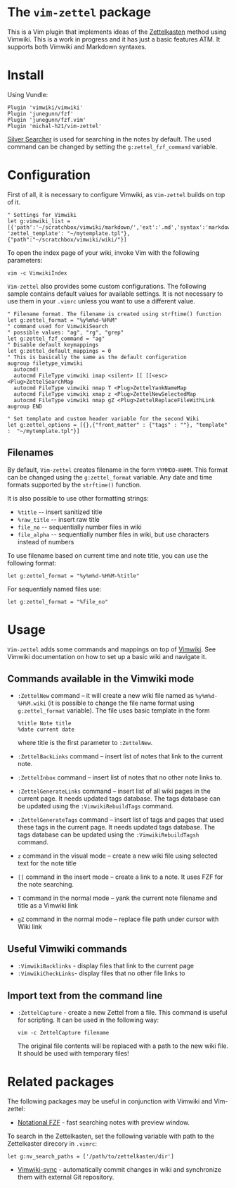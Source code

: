 # The `vim-zettel` package

This is a Vim plugin that implements ideas of the
[Zettelkasten](https://zettelkasten.de/) method using Vimwiki. This is a work
in progress and it has just a basic features ATM. It supports both Vimwiki and
Markdown syntaxes.

# Install

Using Vundle:


    Plugin 'vimwiki/vimwiki'
    Plugin 'junegunn/fzf'
    Plugin 'junegunn/fzf.vim'
    Plugin 'michal-h21/vim-zettel'
    
[Silver Searcher](https://github.com/ggreer/the_silver_searcher) is used for searching in the notes by default. 
The used command can be changed by setting the `g:zettel_fzf_command` variable.

# Configuration

First of all, it is necessary to configure Vimwiki, as `Vim-zettel` builds on top of it.

    " Settings for Vimwiki
    let g:vimwiki_list = [{'path':'~/scratchbox/vimwiki/markdown/','ext':'.md','syntax':'markdown', 'zettel_template': "~/mytemplate.tpl"}, {"path":"~/scratchbox/vimwiki/wiki/"}]

To open the index page of your wiki, invoke Vim with the following parameters:

    vim -c VimwikiIndex


`Vim-zettel` also provides some custom configurations. The following sample
contains default values for  available settings. It is not necessary to use
them in your `.vimrc` unless you want to use a different value.

    " Filename format. The filename is created using strftime() function
    let g:zettel_format = "%y%m%d-%H%M"
    " command used for VimwikiSearch 
    " possible values: "ag", "rg", "grep"
    let g:zettel_fzf_command = "ag"
    " Disable default keymappings
    let g:zettel_default_mappings = 0 
    " This is basically the same as the default configuration
    augroup filetype_vimwiki
      autocmd!
      autocmd FileType vimwiki imap <silent> [[ [[<esc><Plug>ZettelSearchMap
      autocmd FileType vimwiki nmap T <Plug>ZettelYankNameMap
      autocmd FileType vimwiki xmap z <Plug>ZettelNewSelectedMap
      autocmd FileType vimwiki nmap gZ <Plug>ZettelReplaceFileWithLink
    augroup END

    " Set template and custom header variable for the second Wiki
    let g:zettel_options = [{},{"front_matter" : {"tags" : ""}, "template" :  "~/mytemplate.tpl"}]

## Filenames

By default, `Vim-zettel` creates filename in the form `YYMMDD-HHMM`. This
format can be changed using the `g:zettel_format` variable. Any date and time
formats supported by the `strftime()` function.

It is also possible to use other formatting strings:

- `%title` -- insert sanitized title
- `%raw_title` -- insert raw title
- `file_no` -- sequentially number files in wiki
- `file_alpha` -- sequentially number files in wiki, but use characters instead of numbers

To use filename based on current time and note title, you can use the following format:

    let g:zettel_format = "%y%m%d-%H%M-%title"

For sequentialy named files use:

    let g:zettel_format = "%file_no"

# Usage

`Vim-zettel` adds some commands and mappings on top of
[Vimwiki](http://vimwiki.github.io/). See Vimwiki documentation on how to set up a
basic wiki and navigate it.

## Commands available in the Vimwiki mode

- `:ZettelNew` command – it will create a new wiki file named as
  `%y%m%d-%H%M.wiki` (it is possible to change the file name format using
  `g:zettel_format` variable). The file uses basic template in the form

  ```
  %title Note title
  %date current date
  ```
  where title is the first parameter to `:ZettelNew`.

- `:ZettelBackLinks` command – insert list of notes that link to the current note.

- `:ZettelInbox` command – insert list of notes that no other note links to.

- `:ZettelGenerateLinks` command – insert list of all wiki pages in the current
  page. It needs updated tags database. The tags database can be updated  using the
  `:VimwikiRebuildTags` command.

- `:ZettelGenerateTags` command – insert list of tags and pages that used these tags in the current
  page. It needs updated tags database. The tags database can be updated  using the `:VimwikiRebuildTagsh` command.

- `z` command in the visual mode – create a new wiki file using selected text
  for the note title 

- `[[` command in the insert mode – create a link to a note. It uses FZF for the note searching.

- `T` command in the normal mode – yank the current note filename and title as a Vimwiki link

- `gZ` command in the normal mode – replace file path under cursor with Wiki link


## Useful Vimwiki commands

- `:VimwikiBacklinks` - display files that link to the current page
- `:VimwikiCheckLinks`- display files that no other file links to

## Import text from the command line

- `:ZettelCapture` - create a new Zettel from a file. This command is useful for scripting. It can be used in the following way:

  ```
  vim -c ZettelCapture filename
  ```

  The original file contents will be replaced with a path to the new wiki file.
  It should be used with temporary files!

# Related packages

The following packages may be useful in conjunction with Vimwiki and Vim-zettel:

- [Notational FZF](https://github.com/alok/notational-fzf-vim) - fast searching notes with preview window.

To search in the Zettelkasten, set the following variable with path to the Zettelkaster direcory in `.vimrc`:

    let g:nv_search_paths = ['/path/to/zettelkasten/dir']

- [Vimwiki-sync](https://github.com/michal-h21/vimwiki-sync) - automatically commit changes in wiki and synchronize them with external Git repository.
